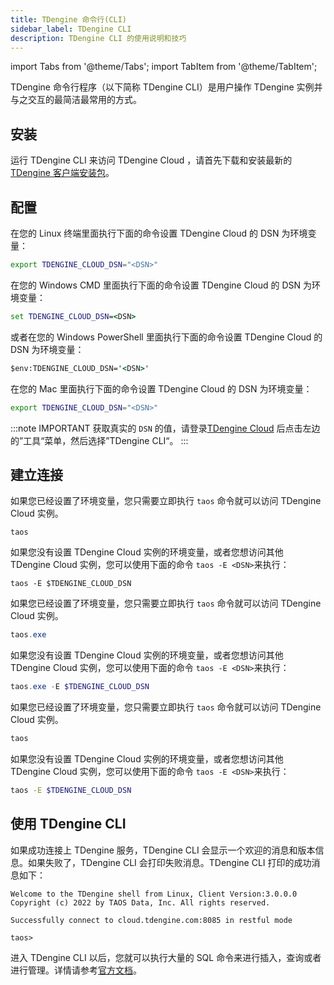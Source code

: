 ```yaml
---
title: TDengine 命令行(CLI)
sidebar_label: TDengine CLI
description: TDengine CLI 的使用说明和技巧
---
```


<!-- exclude -->
import Tabs from '@theme/Tabs';
import TabItem from '@theme/TabItem';

<!-- exclude-end -->

TDengine 命令行程序（以下简称 TDengine CLI）是用户操作 TDengine 实例并与之交互的最简洁最常用的方式。

## 安装

运行 TDengine CLI 来访问 TDengine Cloud ，请首先下载和安装最新的 [TDengine 客户端安装包](https://docs.taosdata.com/releases/tdengine/)。

## 配置

<Tabs defaultValue="linux" groupId="sys">
<TabItem value="linux" label="在Linux上面配置">

在您的 Linux 终端里面执行下面的命令设置 TDengine Cloud 的 DSN 为环境变量：

```bash
export TDENGINE_CLOUD_DSN="<DSN>"
```

</TabItem>
<TabItem value="windows" label="Config on Windows (beta)" groupId="sys">

在您的 Windows CMD 里面执行下面的命令设置 TDengine Cloud 的 DSN 为环境变量：

```cmd
set TDENGINE_CLOUD_DSN=<DSN>
```

或者在您的 Windows PowerShell 里面执行下面的命令设置 TDengine Cloud 的 DSN 为环境变量：

```cmd
$env:TDENGINE_CLOUD_DSN='<DSN>'
```

</TabItem>
<TabItem value="mac" label="Config on Mac (beta)" groupId="sys">

在您的 Mac 里面执行下面的命令设置 TDengine Cloud 的 DSN 为环境变量：

```bash
export TDENGINE_CLOUD_DSN="<DSN>"
```

</TabItem>
</Tabs>

<!-- exclude -->
:::note IMPORTANT
获取真实的 `DSN` 的值，请登录[TDengine Cloud](https://cloud.taosdata.com) 后点击左边的”工具“菜单，然后选择”TDengine CLI“。
:::
<!-- exclude-end -->

## 建立连接

<Tabs defaultValue="linux" groupId="sys">
<TabItem value="linux" label="在 Linux 上面建立连接">

如果您已经设置了环境变量，您只需要立即执行 `taos` 命令就可以访问 TDengine Cloud 实例。

```
taos
```

如果您没有设置 TDengine Cloud 实例的环境变量，或者您想访问其他 TDengine Cloud 实例，您可以使用下面的命令 `taos -E <DSN>`来执行：

```
taos -E $TDENGINE_CLOUD_DSN
```

</TabItem>
<TabItem value="windows" label="在 Windows 上面建立连接 (测试版本)">

如果您已经设置了环境变量，您只需要立即执行 `taos` 命令就可以访问 TDengine Cloud 实例。

```powershell
taos.exe
```

如果您没有设置 TDengine Cloud 实例的环境变量，或者您想访问其他 TDengine Cloud 实例，您可以使用下面的命令 `taos -E <DSN>`来执行：

```powershell
taos.exe -E $TDENGINE_CLOUD_DSN
```

</TabItem>
<TabItem value="mac" label="在 Mac 上面建立连接 (测试版本)">

如果您已经设置了环境变量，您只需要立即执行 `taos` 命令就可以访问 TDengine Cloud 实例。

```bash
taos
```

如果您没有设置 TDengine Cloud 实例的环境变量，或者您想访问其他 TDengine Cloud 实例，您可以使用下面的命令 `taos -E <DSN>`来执行：

```bash
taos -E $TDENGINE_CLOUD_DSN
```

</TabItem>
</Tabs>

## 使用 TDengine CLI

如果成功连接上 TDengine 服务，TDengine CLI 会显示一个欢迎的消息和版本信息。如果失败了，TDengine CLI 会打印失败消息。TDengine CLI 打印的成功消息如下：

```text
Welcome to the TDengine shell from Linux, Client Version:3.0.0.0
Copyright (c) 2022 by TAOS Data, Inc. All rights reserved.

Successfully connect to cloud.tdengine.com:8085 in restful mode

taos>
```

进入 TDengine CLI 以后，您就可以执行大量的 SQL 命令来进行插入，查询或者进行管理。详情请参考[官方文档](https://docs.taosdata.com/reference/taos-shell#execute-sql-script-file)。
